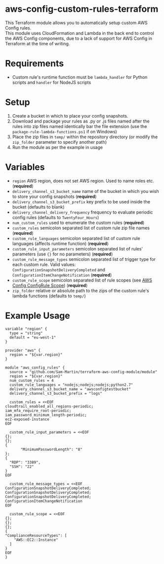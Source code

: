 # aws-config-custom-rules-terraform
This Terraform module allows you to automatically setup custom AWS Config rules.  
This module uses CloudFormation and Lambda in the back end to control the AWS Config components, due to a lack of support for AWS Config in Terraform at the time of writing.  

# Requirements  
* Custom rule's runtime function must be `lambda_handler` for Python scripts and `handler` for NodeJS scripts

# Setup
1. Create a bucket in which to place your config snapshots.
1. Download and package your rules as .py or .js files named after the rules into zip files named identically bar the file extension (use the `package-rule-lambda-functions.ps1` if on Windows)  
2. Place the zip files in `temp/` within the repository directory (or modify the `zip_folder` parameter to specify another path)  
3. Run the module as per the example in usage  

# Variables  

* `region` AWS region, does not set AWS region. Used to name roles etc. (**required**)  
* `delivery_channel_s3_bucket_name` name of the bucket in which you wish to store your config snapshots (**required**)  
* `delivery_channel_s3_bucket_prefix` key prefix to be used inside the bucket (defaults to blank)   
* `delivery_channel_delivery_frequency` frequency to evaluate periodic config rules (defaults to `TwentyFour_Hours`)
* `num_custom_rules` used to enumerate the custom rules (**required**)  
* `custom_rules` semicolon separated list of custom rule zip file names (**required**)  
* `custom_rule_languages` semicolon separated list of custom rule languages (affects runtime function) (**required**)
* `custom_rule_input_parameters` semicolon separated list of rules' parameters (use `{}` for no parameters) (**required**)  
* `custom_rule_message_types` semicolon separated list of trigger type for each custom rule. Valid values: `ConfigurationSnapshotDeliveryCompleted` and `ConfigurationItemChangeNotification` (**required**)  
* `custom_rule_scope` semicolon separated list of rule scopes (see [AWS Config ConfigRule Scope](http://docs.aws.amazon.com/AWSCloudFormation/latest/UserGuide/aws-properties-config-configrule-scope.html)) (**required**)
* `zip_folder` relative or absolute path to the zips of the custom rule's lambda functions (defaults to `temp/`)  


# Example Usage

```
variable "region" {
  type = "string"
  default = "eu-west-1"
}

provider "aws" {
  region = "${var.region}"
}

module "aws_config_rules" {
  source = "github.com/Sam-Martin/terraform-aws-config-module/module"
  region = "${var.region}"
  num_custom_rules = 4
  custom_rule_languages = "nodejs;nodejs;nodejs;python2.7"
  delivery_channel_s3_bucket_name = "awsconfigtestbucket"
  delivery_channel_s3_bucket_prefix = "logs"

  custom_rules = <<EOF
cloudtrail_enabled_all_regions-periodic;
iam_mfa_require_root-periodic;
iam_password_minimum_length-periodic;
ec2-exposed-instance
EOF

  custom_rule_input_parameters = <<EOF
{};
{};
{
       "MinimumPasswordLength": "8"
};
{
  "RDP": "3389",
  "SSH": "22"
}
EOF

  custom_rule_message_types = <<EOF
ConfigurationSnapshotDeliveryCompleted;
ConfigurationSnapshotDeliveryCompleted;
ConfigurationSnapshotDeliveryCompleted;
ConfigurationItemChangeNotification
EOF

  custom_rule_scope = <<EOF
{};
{};
{};
{
"ComplianceResourceTypes": [
    "AWS::EC2::Instance"
  ]
}
EOF
}

```
